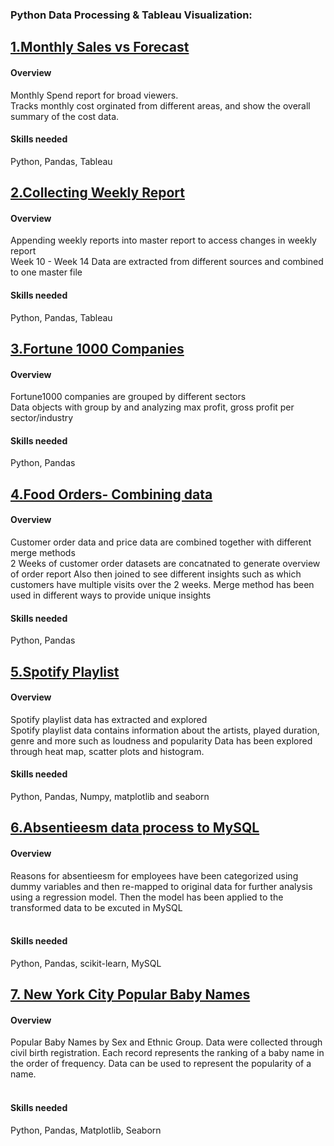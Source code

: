 ﻿### **Python Data Processing & Tableau Visualization:**

## [**1.Monthly Sales vs Forecast**](https://github.com/suhsunghee/suhsunghee.github.io/tree/main/Data%20with%20Python/1.Monthly%20Sales%20vs%20Forecast)

#### **Overview**
<p>Monthly Spend report for broad viewers.<br>
Tracks monthly cost orginated from different areas, and show the overall summary of the cost data.<br></p>

#### **Skills needed** 
Python, Pandas, Tableau

## [**2.Collecting Weekly Report**](https://github.com/suhsunghee/suhsunghee.github.io/tree/main/Data%20with%20Python/2.Collecting%20Weekly%20Report)

#### **Overview**
<p>Appending weekly reports into master report to access changes in weekly report <br>
Week 10 - Week 14 Data are extracted from different sources and combined to one master file<br></p>

#### **Skills needed** 
Python, Pandas, Tableau

## [**3.Fortune 1000 Companies**](https://github.com/suhsunghee/suhsunghee.github.io/tree/main/Data%20with%20Python/3.Fortune1000%20Companies%20Group%20by)

#### **Overview**
<p>Fortune1000 companies are grouped by different sectors <br>
Data objects with group by and analyzing max profit, gross profit per sector/industry<br></p>

#### **Skills needed** 
Python, Pandas


## [**4.Food Orders- Combining data**](https://github.com/suhsunghee/suhsunghee.github.io/tree/main/Data%20with%20Python/4.Food%20Orders-%20Combining%20data)

#### **Overview**
<p>Customer order data and price data are combined together with different merge methods <br>
2 Weeks of customer order datasets are concatnated to generate overview of order report
Also then joined to see different insights such as which customers have multiple visits over the 2 weeks.
Merge method has been used in different ways to provide unique insights<br></p>

#### **Skills needed** 
Python, Pandas


## [**5.Spotify Playlist**](https://github.com/suhsunghee/suhsunghee.github.io/tree/main/Data%20with%20Python/5.Spotify%20Playlist)

#### **Overview**
<p>Spotify playlist data has extracted and explored <br>
Spotify playlist data contains information about the artists, played duration, genre and more such as loudness and popularity 
Data has been explored through heat map, scatter plots and histogram.
<br></p>

#### **Skills needed** 
Python, Pandas, Numpy, matplotlib and seaborn

## [**6.Absentieesm data process to MySQL**](https://github.com/suhsunghee/suhsunghee.github.io/tree/main/Data%20with%20Python/6.Absentieesm%20data%20process%20to%20MySQL)

#### **Overview**
<p>Reasons for absentieesm for employees have been categorized using dummy variables and then re-mapped to original data for further analysis using a regression model. 
Then the model has been applied to the transformed data to be excuted in MySQL<br>
<br></p>

#### **Skills needed** 
Python, Pandas, scikit-learn, MySQL


## [**7. New York City Popular Baby Names**](https://github.com/suhsunghee/suhsunghee.github.io/tree/main/Data%20with%20Python/7.New%20York%20City%20baby%20names%20(in%20progress))

#### **Overview**
<p>Popular Baby Names by Sex and Ethnic Group. 
Data were collected through civil birth registration. Each record represents the ranking of a baby name in the order of frequency. Data can be used to represent the popularity of a name. <br>
<br></p>

#### **Skills needed** 
Python, Pandas, Matplotlib, Seaborn